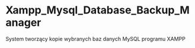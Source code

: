 # Xampp_Mysql_Database_Backup_Manager
System tworzący kopie wybranych baz danych MySQL programu XAMPP
